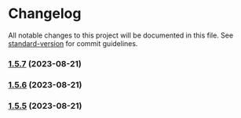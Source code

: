 # Changelog

All notable changes to this project will be documented in this file. See [standard-version](https://github.com/conventional-changelog/standard-version) for commit guidelines.

### [1.5.7](https://github.com/Hybes/blitz-for-league-only/compare/v1.5.6...v1.5.7) (2023-08-21)

### [1.5.6](https://github.com/Hybes/blitz-for-league-only/compare/v1.5.5...v1.5.6) (2023-08-21)

### [1.5.5](https://github.com/Hybes/blitz-for-league-only/compare/v1.5.4...v1.5.5) (2023-08-21)